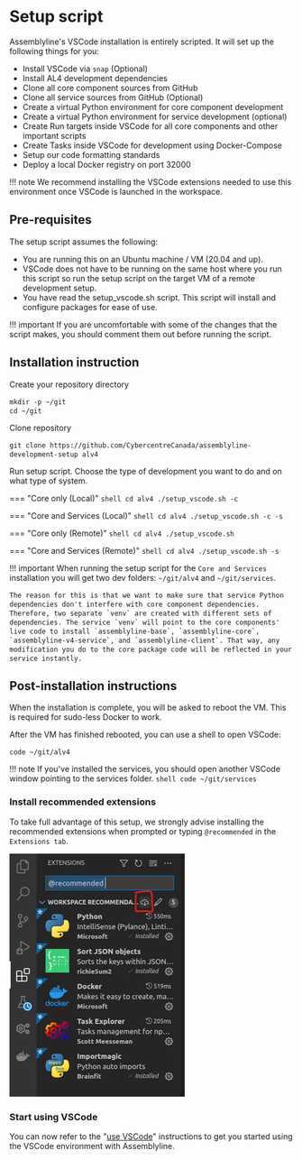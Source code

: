 # Setup script

Assemblyline's VSCode installation is entirely scripted. It will set up the following things for you:

- Install VSCode via `snap` (Optional)
- Install AL4 development dependencies
- Clone all core component sources from GitHub
- Clone all service sources from GitHub (Optional)
- Create a virtual Python environment for core component development
- Create a virtual Python environment for service development (optional)
- Create Run targets inside VSCode for all core components and other important scripts
- Create Tasks inside VSCode for development using Docker-Compose
- Setup our code formatting standards
- Deploy a local Docker registry on port 32000

!!! note
    We recommend installing the VSCode extensions needed to use this environment once VSCode is launched in the workspace.

## Pre-requisites

The setup script assumes the following:

- You are running this on an Ubuntu machine / VM (20.04 and up).
- VSCode does not have to be running on the same host where you run this script so run the setup script on the target VM of a remote development setup.
- You have read the setup_vscode.sh script. This script will install and configure packages for ease of use.

!!! important
    If you are uncomfortable with some of the changes that the script makes, you should comment them out before running the script.

## Installation instruction

Create your repository directory
```shell
mkdir -p ~/git
cd ~/git
```

Clone repository
```shell
git clone https://github.com/CybercentreCanada/assemblyline-development-setup alv4
```

Run setup script. Choose the type of development you want to do and on what type of system.

=== "Core only (Local)"
    ```shell
    cd alv4
    ./setup_vscode.sh -c
    ```

=== "Core and Services (Local)"
    ```shell
    cd alv4
    ./setup_vscode.sh -c -s
    ```

=== "Core only (Remote)"
    ```shell
    cd alv4
    ./setup_vscode.sh
    ```

=== "Core and Services (Remote)"
    ```shell
    cd alv4
    ./setup_vscode.sh -s
    ```

!!! important
    When running the setup script for the `Core and Services` installation you will get two dev folders: `~/git/alv4` and `~/git/services`.

    The reason for this is that we want to make sure that service Python dependencies don't interfere with core component dependencies. Therefore, two separate `venv` are created with different sets of dependencies. The service `venv` will point to the core components' live code to install `assemblyline-base`, `assemblyline-core`, `assemblyline-v4-service`, and `assemblyline-client`. That way, any modification you do to the core package code will be reflected in your service instantly.

## Post-installation instructions

When the installation is complete, you will be asked to reboot the VM. This is required for sudo-less Docker to work.

After the VM has finished rebooted, you can use a shell to open VSCode:

```shell
code ~/git/alv4
```

!!! note
    If you've installed the services, you should open another VSCode window pointing to the services folder.
    ```shell
    code ~/git/services
    ```

### Install recommended extensions

To take full advantage of this setup, we strongly advise installing the recommended extensions when prompted or typing `@recommended` in the `Extensions tab`.

![Recommended extensions](./images/recommended.png)

### Start using VSCode

You can now refer to the "[use VSCode](../use_vscode)" instructions to get you started using the VSCode environment with Assemblyline.
